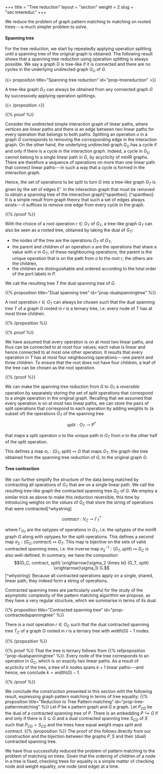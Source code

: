 +++
title = "Tree reduction"
layout = "section"
weight = 2
slug = "sec:treereduc"
+++

We reduce the problem of graph pattern matching to matching on rooted trees---a much simpler problem to solve.

#### Spanning tree

For the tree reduction, we start by repeatedly applying operation splitting until a spanning tree of the original graph is obtained. The following result shows that a spanning tree reduction using operation splitting is always possible. We say a graph $G$ is tree-like if it is connected and there are no cycles in the underlying undirected graph $G_U$ of $G$.

<!-- prettier-ignore -->
{{< proposition title="Spanning tree reduction" id="prop-treereduction" >}}

A tree-like graph $G_T$ can always be obtained from any connected graph $G$ by successively applying operation splittings.

<!-- prettier-ignore -->
{{< /proposition >}}

<!-- prettier-ignore -->
{{% proof %}}

Consider the undirected simple interaction graph of linear paths, where vertices are linear paths and there is an edge between two linear paths for every operation that belongs to both paths. Splitting an operation $o$ in a graph $G$ corresponds to removing the corresponding edge in the interaction graph. On the other hand, the underlying undirected graph $G_U$ has a cycle if and only if there is a cycle in the interaction graph. Indeed, a cycle in $G_U$ cannot belong to a single linear path in $G$, by acyclicity of minIR graphs. There are therefore a sequence of operations on more than one linear path that connect linear paths---in such a way that a cycle is formed in the interaction graph.

Hence, the set of operations to be split to turn $G$ into a tree-like graph $G_T$ is given by the set of edges $E^-$ in the interaction graph that must be removed to obtain a spanning tree of the interaction graph[^spantheo]. [^spantheo]: It is a simple result from graph theory that such a set of edges always exists---it suffices to remove one edge from every cycle in the graph.

<!-- prettier-ignore -->
{{% /proof %}}

With the choice of a root operation $r \in O_T$ of $G_T$, a tree-like graph $G_T$ can also be seen as a rooted tree, obtained by taking the dual of $G_T$:

- the nodes of the tree are the operations $O_T$ of $G_T$,
- the parent and children of an operation $o$ are the operations that share a value with $o$ in $G_T$; of these neighbouring operations, the parent is the unique operation that is on the path from $o$ to the root $r$, the others are the children,
- the children are distinguishable and ordered according to the total order of the port labels in $P$.

We call the resulting tree $T$ the dual spanning tree of $G$.

<!-- prettier-ignore -->
{{% proposition title="Dual spanning tree" id="prop-dualspanningtree" %}}

A root operation $r \in O_T$ can always be chosen such that the dual spanning tree $T$ of a graph $G$ rooted in $r$ is a ternary tree, i.e. every node of $T$ has at most three children.

<!-- prettier-ignore -->
{{% /proposition %}}

<!-- prettier-ignore -->
{{% proof %}}

We have assumed that every operation is on at most two linear paths, and thus can be connected to at most four values; each value is linear and hence connected to at most one other operation. It results that every operation in $T$ has at most four neighbouring operations---one parent and three children. To ensure that the root does not have four children, a leaf of the tree can be chosen as the root operation.

<!-- prettier-ignore -->
{{% /proof %}}

We can make the spanning tree reduction from $G$ to $G_T$ a _reversible_ operation by separately storing the set of split operations that correspond to a single operation in the original graph. Recalling that we assumed that every operation is on at most two linear paths, we can store the pairs of split operations that correspond to each operation by adding weights to (a subset of) the operations $O_T$ of the spanning tree

$$split: O_T \rightharpoonup P^\ast$$

that maps a split operaton $o$ to the unique path in $G_T$ from $o$ to the other half of the split operation.

<!-- Writing $\mathcal{G}$ for the set of graphs and
$\mathcal{G}_T \subseteq \mathcal{G} \times (O_T \rightharpoonup P^\ast)$
for the set of valid tree-like graphs, -->

This defines a map $\sigma_1: (G_T, split) \mapsto G$ that maps $G_T$, the graph-like tree obtained from the spanning tree reduction of $G$, to the original graph $G$.

#### Tree contraction

We can further simplify the structure of the data being matched by contracting all operations of $G_T$ that are on a single linear path. We call the resulting tree-like graph the contracted spanning tree $G_C$ of $G$. We employ a similar trick as above to make this reduction reversible, this time by introducing weights on the _values_ of $G_C$ that store the string of operations that were contracted[^whystring]

$$contract: V_C \rightharpoonup \Gamma_T^\ast$$

where $\Gamma_{G_T}$ are the optypes of operations in $G_T$, i.e. the optypes of the minIR graph $G$ along with optypes for the split operations. This defines a second map $\sigma_2: (G_C, contract) \mapsto G_T$. This map is bijective on the sets of valid contracted spanning trees, i.e. the inverse map $\sigma_2^{-1}: (G_T, split) \mapsto G_C$ is also well-defined. In summary, we have the composition $$(G_C, contract, split) \xrightarrow{\sigma_2 \times Id} (G_T, split) \xrightarrow{\sigma_1} G.$$ [^whystring]: Because all contracted operations apply on a single, shared, linear path, they indeed form a string of operations.

Contracted spanning trees are particularly useful for the study of the asymptotic complexity of the pattern matching algorithm we propose, as they have a very regular structure, which we summarise in terms of its dual:

<!-- prettier-ignore -->
{{% proposition title="Contracted spanning tree" id="prop-contractedspanningtree" %}}

There is a root operation $r \in O_C$ such that the dual contracted spanning tree $T_C$ of a graph $G$ rooted in $r$ is a ternary tree with $width(G) - 1$ nodes.

<!-- prettier-ignore -->
{{% /proposition %}}

<!-- prettier-ignore -->
{{% proof %}}
That the tree is ternary follows from {{% refproposition "prop-dualspanningtree" %}}.
Every node of the tree corresponds to an operation in $G_C$, which is
on exactly two linear paths. As a result of acyclicity of the tree,
a tree of $k$ nodes spans $k+1$ linear paths---and hence,
we conclude $k = width(G) - 1$.

<!-- prettier-ignore -->
{{% /proof %}}

We conclude the construction presented in this section with the following result, expressing graph pattern matching in terms of tree equality: {{% proposition title="Reduction to Tree Pattern matching" id="prop-tree-patternmatching" %}} Let $P$ be a pattern graph and $G$ a graph. Let $P_{CD}$ be the dual of a contracted spanning tree of $P$. There is an embedding $P \hookrightarrow G$ if and only if there is $S \subseteq G$ and a dual contracted spanning tree $S_{CD}$ of $S$ such that $P_{CD} = S_{CD}$ and the trees have equal weight maps $split$ and $contract$. {{% /proposition %}} The proof of this follows directly from our construction and the bijection between the graphs $P, S$ and their (dual) contracted spanning tree.

We have thus successfully reduced the problem of pattern matching to the problem of matching on trees. Given that the ordering of children of a node in a tree is fixed, checking trees for equality is a simple matter of checking node and weight equality, one node (and edge) at a time.
